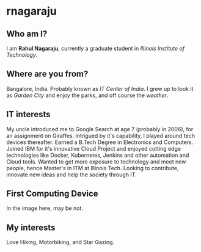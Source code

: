 # rnagaraju

## Who am I?

I am **Rahul Nagaraju**, currently a graduate student in *Illinois Institute of Technology*.

## Where are you from?

Bangalore, India. Probably known as *IT Center of India*. I grew up to look it as *Garden City* and enjoy the parks, and off course the *weather*.

## IT interests

My uncle introduced me to Google Search at age 7 (probably in 2006), for an assignment on Giraffes. Intrigued by it's capability, I played around tech devices thereafter.
Earned a B.Tech Degree in Electronics and Computers. Joined IBM for it's innovative Cloud Project and enjoyed cutting edge technologies like Docker, Kubernetes, Jenkins and other automation and Cloud tools. 
Wanted to get more exposure to technology and meet new people, hence Master's in ITM at Illinois Tech.
Looking to contribute, innovate new ideas and help the society through IT.

## First Computing Device

In the image here, may be not.

## My interests

Love Hiking, Motorbiking, and Star Gazing. 